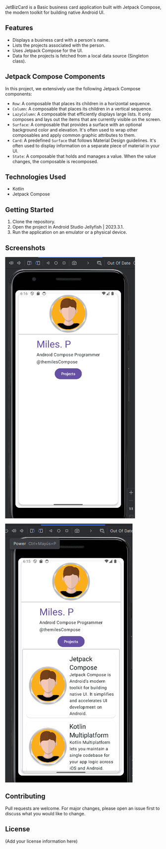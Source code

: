 JetBizCard is a Basic business card application built with Jetpack Compose, the modern toolkit for building native Android UI.

## Features

- Displays a business card with a person's name.
- Lists the projects associated with the person.
- Uses Jetpack Compose for the UI.
- Data for the projects is fetched from a local data source (Singleton class).


## Jetpack Compose Components

In this project, we extensively use the following Jetpack Compose components:

- `Row`: A composable that places its children in a horizontal sequence.
- `Column`: A composable that places its children in a vertical sequence.
- `LazyColumn`: A composable that efficiently displays large lists. It only composes and lays out the items that are currently visible on the screen.
- `Surface`: A composable that provides a surface with an optional background color and elevation. It's often used to wrap other composables and apply common graphic attributes to them.
- `Card`: A predefined `Surface` that follows Material Design guidelines. It's often used to display information on a separate piece of material in your UI.
- `State`: A composable that holds and manages a value. When the value changes, the composable is recomposed.

## Technologies Used

- Kotlin
- Jetpack Compose

## Getting Started

1. Clone the repository.
2. Open the project in Android Studio Jellyfish | 2023.3.1.
3. Run the application on an emulator or a physical device.

## Screenshots

![img.png](images/img2.png)

![img.png](images/img.png)

## Contributing

Pull requests are welcome. For major changes, please open an issue first to discuss what you would like to change.

## License

(Add your license information here)